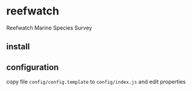 # reefwatch
Reefwatch Marine Species Survey

## install

## configuration

copy file `config/config.template` to `config/index.js` and edit properties
